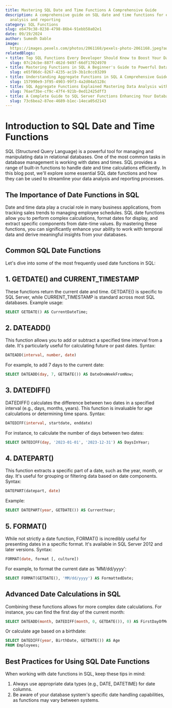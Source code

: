 ```yaml
---
title: Mastering SQL Date and Time Functions A Comprehensive Guide
description: A comprehensive guide on SQL date and time functions for efficient data
  analysis and reporting
category: SQL Functions
slug: e6479c38-0238-4798-86b4-91ebb58a02e1
date: 09/19/2024
author: Sumedh Dable
image: 
  https://images.pexels.com/photos/2061168/pexels-photo-2061168.jpeg?auto=compress&cs=tinysrgb&w=600
relatedBlogs:
- title: Top SQL Functions Every Developer Should Know to Boost Your Database Skills
  slug: 07c24cbe-887f-462d-9497-66df17024970
- title: Mastering Functions in SQL A Beginner's Guide to Powerful Data Manipulation
  slug: e65f86dc-8267-4235-ac19-3b1c0cc03209
- title: Understanding Aggregate Functions in SQL A Comprehensive Guide
  slug: 157990e9-3f95-4903-99f3-4a2d04a5128c
- title: SQL Aggregate Functions Explained Mastering Data Analysis with SQL
  slug: 76aef3be-cf9c-47f4-921b-0ed12425dff3
- title: A Complete Guide to SQL Server Functions Enhancing Your Database Queries
  slug: 73c6bea2-87ee-4689-b1ec-14eca05d2143
---
```


# Introduction to SQL Date and Time Functions

SQL (Structured Query Language) is a powerful tool for managing and manipulating data in relational databases. One of the most common tasks in database management is working with dates and times. SQL provides a range of built-in functions to handle date and time calculations efficiently. In this blog post, we'll explore some essential SQL date functions and how they can be used to streamline your data analysis and reporting processes.

## The Importance of Date Functions in SQL

Date and time data play a crucial role in many business applications, from tracking sales trends to managing employee schedules. SQL date functions allow you to perform complex calculations, format dates for display, and extract specific components from date-time values. By mastering these functions, you can significantly enhance your ability to work with temporal data and derive meaningful insights from your databases.

## Common SQL Date Functions

Let's dive into some of the most frequently used date functions in SQL:

## 1. GETDATE() and CURRENT_TIMESTAMP

These functions return the current date and time. GETDATE() is specific to SQL Server, while CURRENT_TIMESTAMP is standard across most SQL databases. Example usage:

```sql
SELECT GETDATE() AS CurrentDateTime;
```

## 2. DATEADD()

This function allows you to add or subtract a specified time interval from a date. It's particularly useful for calculating future or past dates. Syntax:

```sql
DATEADD(interval, number, date)
```

For example, to add 7 days to the current date:

```sql
SELECT DATEADD(day, 7, GETDATE()) AS DateOneWeekFromNow;
```

## 3. DATEDIFF()

DATEDIFF() calculates the difference between two dates in a specified interval (e.g., days, months, years). This function is invaluable for age calculations or determining time spans. Syntax:

```sql
DATEDIFF(interval, startdate, enddate)
```

For instance, to calculate the number of days between two dates:

```sql
SELECT DATEDIFF(day, '2023-01-01', '2023-12-31') AS DaysInYear;
```

## 4. DATEPART()

This function extracts a specific part of a date, such as the year, month, or day. It's useful for grouping or filtering data based on date components. Syntax:

```sql
DATEPART(datepart, date)
```

Example:

```sql
SELECT DATEPART(year, GETDATE()) AS CurrentYear;
```

## 5. FORMAT()

While not strictly a date function, FORMAT() is incredibly useful for presenting dates in a specific format. It's available in SQL Server 2012 and later versions. Syntax:

```sql
FORMAT(date, format [, culture])
```

For example, to format the current date as 'MM/dd/yyyy':

```sql
SELECT FORMAT(GETDATE(), 'MM/dd/yyyy') AS FormattedDate;
```

## Advanced Date Calculations in SQL

Combining these functions allows for more complex date calculations. For instance, you can find the first day of the current month:

```sql
SELECT DATEADD(month, DATEDIFF(month, 0, GETDATE()), 0) AS FirstDayOfMonth;
```

Or calculate age based on a birthdate:

```sql
SELECT DATEDIFF(year, BirthDate, GETDATE()) AS Age
FROM Employees;
```

## Best Practices for Using SQL Date Functions

When working with date functions in SQL, keep these tips in mind:
1. Always use appropriate data types (e.g., DATE, DATETIME) for date columns.
2. Be aware of your database system's specific date handling capabilities, as functions may vary between systems.